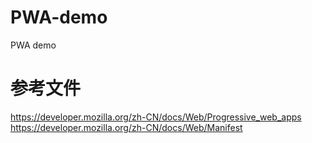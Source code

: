 # PWA-demo
PWA demo

# 参考文件
https://developer.mozilla.org/zh-CN/docs/Web/Progressive_web_apps
https://developer.mozilla.org/zh-CN/docs/Web/Manifest